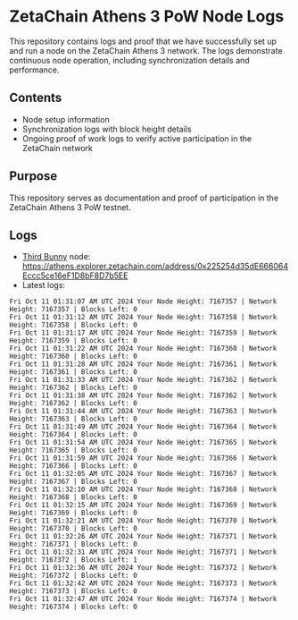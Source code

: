 # ZetaChain Athens 3 PoW Node Logs
This repository contains logs and proof that we have successfully set up and run a node on the ZetaChain Athens 3 network. The logs demonstrate continuous node operation, including synchronization details and performance.

## Contents
- Node setup information
- Synchronization logs with block height details
- Ongoing proof of work logs to verify active participation in the ZetaChain network

## Purpose
This repository serves as documentation and proof of participation in the ZetaChain Athens 3 PoW testnet.

## Logs

- [Third Bunny](https://thirdbunny.xyz/) node: https://athens.explorer.zetachain.com/address/0x225254d35dE666064Eccc5ce16eF1D8bF8D7b5EE
- Latest logs:
```
Fri Oct 11 01:31:07 AM UTC 2024 Your Node Height: 7167357 | Network Height: 7167357 | Blocks Left: 0
Fri Oct 11 01:31:12 AM UTC 2024 Your Node Height: 7167358 | Network Height: 7167358 | Blocks Left: 0
Fri Oct 11 01:31:17 AM UTC 2024 Your Node Height: 7167359 | Network Height: 7167359 | Blocks Left: 0
Fri Oct 11 01:31:22 AM UTC 2024 Your Node Height: 7167360 | Network Height: 7167360 | Blocks Left: 0
Fri Oct 11 01:31:28 AM UTC 2024 Your Node Height: 7167361 | Network Height: 7167361 | Blocks Left: 0
Fri Oct 11 01:31:33 AM UTC 2024 Your Node Height: 7167362 | Network Height: 7167362 | Blocks Left: 0
Fri Oct 11 01:31:38 AM UTC 2024 Your Node Height: 7167362 | Network Height: 7167362 | Blocks Left: 0
Fri Oct 11 01:31:44 AM UTC 2024 Your Node Height: 7167363 | Network Height: 7167363 | Blocks Left: 0
Fri Oct 11 01:31:49 AM UTC 2024 Your Node Height: 7167364 | Network Height: 7167364 | Blocks Left: 0
Fri Oct 11 01:31:54 AM UTC 2024 Your Node Height: 7167365 | Network Height: 7167365 | Blocks Left: 0
Fri Oct 11 01:31:59 AM UTC 2024 Your Node Height: 7167366 | Network Height: 7167366 | Blocks Left: 0
Fri Oct 11 01:32:05 AM UTC 2024 Your Node Height: 7167367 | Network Height: 7167367 | Blocks Left: 0
Fri Oct 11 01:32:10 AM UTC 2024 Your Node Height: 7167368 | Network Height: 7167368 | Blocks Left: 0
Fri Oct 11 01:32:15 AM UTC 2024 Your Node Height: 7167369 | Network Height: 7167369 | Blocks Left: 0
Fri Oct 11 01:32:21 AM UTC 2024 Your Node Height: 7167370 | Network Height: 7167370 | Blocks Left: 0
Fri Oct 11 01:32:26 AM UTC 2024 Your Node Height: 7167371 | Network Height: 7167371 | Blocks Left: 0
Fri Oct 11 01:32:31 AM UTC 2024 Your Node Height: 7167371 | Network Height: 7167372 | Blocks Left: 1
Fri Oct 11 01:32:36 AM UTC 2024 Your Node Height: 7167372 | Network Height: 7167372 | Blocks Left: 0
Fri Oct 11 01:32:42 AM UTC 2024 Your Node Height: 7167373 | Network Height: 7167373 | Blocks Left: 0
Fri Oct 11 01:32:47 AM UTC 2024 Your Node Height: 7167374 | Network Height: 7167374 | Blocks Left: 0
```
